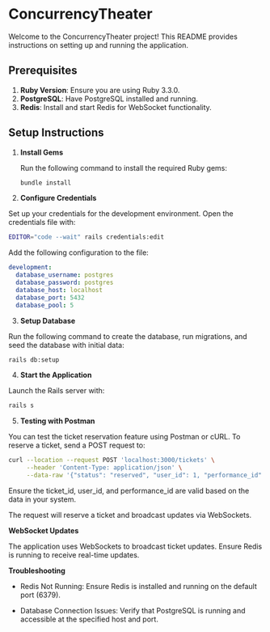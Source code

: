 # ConcurrencyTheater

Welcome to the ConcurrencyTheater project! This README provides instructions on setting up and running the application.

## Prerequisites

1. **Ruby Version**: Ensure you are using Ruby 3.3.0.
2. **PostgreSQL**: Have PostgreSQL installed and running.
3. **Redis**: Install and start Redis for WebSocket functionality.

## Setup Instructions

1. **Install Gems**

   Run the following command to install the required Ruby gems:

   ```bash
   bundle install
   ```
2.  **Configure Credentials**

  Set up your credentials for the development environment. Open the credentials file with:
  ```bash
  EDITOR="code --wait" rails credentials:edit
  ```

  Add the following configuration to the file:
  ```yaml
  development:
    database_username: postgres
    database_password: postgres
    database_host: localhost
    database_port: 5432
    database_pool: 5
  ```

3.  **Setup Database**

  Run the following command to create the database, run migrations, and seed the database with initial data:
   ```bash
   rails db:setup
   ```


4.  **Start the Application**

Launch the Rails server with:
   ```bash
   rails s
   ```


5.  **Testing with Postman**

You can test the ticket reservation feature using Postman or cURL. To reserve a ticket, send a POST request to:
   ```bash
   curl --location --request POST 'localhost:3000/tickets' \
        --header 'Content-Type: application/json' \
        --data-raw '{"status": "reserved", "user_id": 1, "performance_id": 1, "price": 55}'
   ```
Ensure the ticket_id, user_id, and performance_id are valid based on the data in your system. 

The request will reserve a ticket and broadcast updates via WebSockets.


**WebSocket Updates**

The application uses WebSockets to broadcast ticket updates. Ensure Redis is running to receive real-time updates.

**Troubleshooting**
- Redis Not Running: Ensure Redis is installed and running on the default port (6379).

- Database Connection Issues: Verify that PostgreSQL is running and accessible at the specified host and port.
